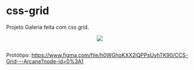 # css-grid
Projeto Galeria feita com css grid.

<div align="center">
<img src="https://user-images.githubusercontent.com/71614177/162587834-4a345843-5b31-488b-9764-30997efc24fd.png"/>
</div>

##
Protótipo: https://www.figma.com/file/h0WGhoKXX2lQPPsUvhTK90/CCS-Grid---Arcane?node-id=0%3A1
